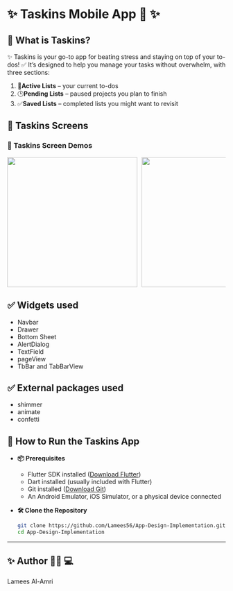#  ✨ **Taskins** Mobile App 📱  ✨


## 📝 What is Taskins?

✨ Taskins is your go-to app for beating stress and staying on top of your to-dos! ✅ It’s designed to help you manage your tasks without overwhelm, with three sections:
1. 📝**Active Lists** – your current to-dos  
2. 🕒**Pending Lists** – paused projects you plan to finish  
3. ✅**Saved Lists** – completed lists you might want to revisit  


## 🎥 Taskins Screens

### 🎥 Taskins Screen Demos

<div style="display: flex; flex-wrap: nowrap; gap: 10px; overflow-x: auto;">

<img src="taskins-screens/alertdialog-ezgif.com-video-to-gif-converter.gif" width="300">
<img src="taskins-screens/drawer-ezgif.com-video-to-gif-converter.gif" width="300">
<img src="taskins-screens/confetti-ezgif.com-video-to-gif-converter.gif" width="300">
<img src="taskins-screens/splashScreen-ezgif.com-video-to-gif-converter.gif" width="300">
<img src="taskins-screens/animate-ezgif.com-video-to-gif-converter.gif" width="300">
<img src="taskins-screens/loginSignUp-ezgif.com-video-to-gif-converter.gif" width="300">
<img src="taskins-screens/NaVbar-ezgif.com-video-to-gif-converter.gif" width="300">
<img src="taskins-screens/pageView-ezgif.com-video-to-gif-converter.gif" width="300">

</div>







## ✅  Widgets used 

+ Navbar
+ Drawer
+ Bottom Sheet
+ AlertDialog
+ TextField
+ pageView
+ TbBar and TabBarView



## ✅ External packages used 

+ shimmer
+ animate
+ confetti 


## 🚀 How to Run the Taskins App

+ **📦 Prerequisites**  
  + Flutter SDK installed ([Download Flutter](https://docs.flutter.dev/get-started/install))  
  + Dart installed (usually included with Flutter)  
  + Git installed ([Download Git](https://git-scm.com/downloads))  
  + An Android Emulator, iOS Simulator, or a physical device connected  

+ **🛠️ Clone the Repository**  
  ```bash
  git clone https://github.com/Lamees56/App-Design-Implementation.git
  cd App-Design-Implementation


---

## ✨ Author 👩‍💻 💻

Lamees Al-Amri 

